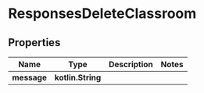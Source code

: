 
# ResponsesDeleteClassroom

## Properties
| Name | Type | Description | Notes |
| ------------ | ------------- | ------------- | ------------- |
| **message** | **kotlin.String** |  |  |



